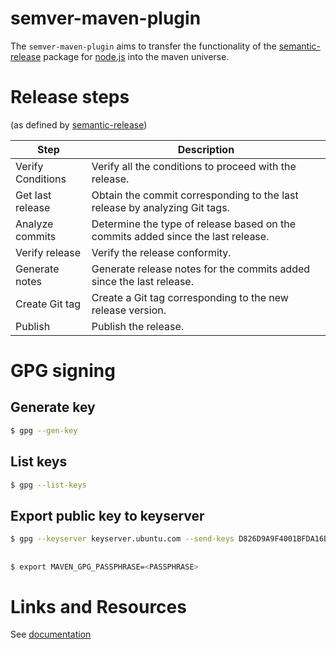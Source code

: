 # semver-maven-plugin

The `semver-maven-plugin` aims to transfer the functionality of the
[semantic-release](https://www.npmjs.com/package/semantic-release) package for
[node.js](https://nodejs.org/en) into the maven universe.

# Release steps
(as defined by [semantic-release](https://www.npmjs.com/package/semantic-release))

| Step              | Description                                                                      |
|-------------------|----------------------------------------------------------------------------------|
| Verify Conditions | Verify all the conditions to proceed with the release.                           |
| Get last release  | Obtain the commit corresponding to the last release by analyzing Git tags.       |
| Analyze commits   | Determine the type of release based on the commits added since the last release. |
| Verify release    | Verify the release conformity.                                                   |
| Generate notes    | Generate release notes for the commits added since the last release.             |
| Create Git tag    | Create a Git tag corresponding to the new release version.                       |
| Publish           | Publish the release.                                                             |

# GPG signing

## Generate key
```bash
$ gpg --gen-key
```

## List keys
```bash
$ gpg --list-keys
```

## Export public key to keyserver
```bash
$ gpg --keyserver keyserver.ubuntu.com --send-keys D826D9A9F4001BFDA16BD20C4A3649F0FDDA2A52
```

##
```bash
$ export MAVEN_GPG_PASSPHRASE=<PASSPHRASE>
```


# Links and Resources

See [documentation](docs/resources.md)